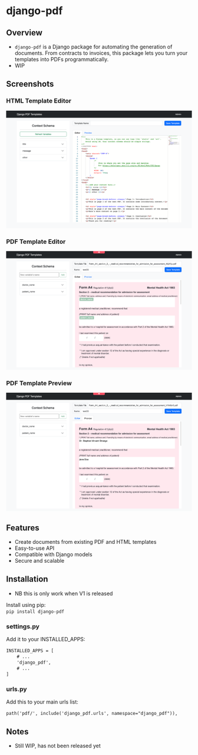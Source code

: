 # django-pdf

## Overview
- `django-pdf` is a Django package for automating the generation of documents. From contracts to invoices, this package lets you turn your templates into PDFs programmatically.
- WIP

## Screenshots
### HTML Template Editor
![img.png](screenshots/html_template.png)
### PDF Template Editor
![img.png](screenshots/pdf_template_editor.png)
### PDF Template Preview
![img.png](screenshots/pdf_template_preview.png)

## Features
- Create documents from existing PDF and HTML templates
- Easy-to-use API
- Compatible with Django models
- Secure and scalable

## Installation
* NB this is only work when V1 is released

Install using pip:<br>
```pip install django-pdf``` 

### settings.py

Add it to your INSTALLED_APPS:
```
INSTALLED_APPS = [
    # ...
    'django_pdf',
    # ...
]
```

### urls.py

Add this to your main urls list:

```
path('pdf/', include('django_pdf.urls', namespace="django_pdf")),
```

## Notes
- Still WIP, has not been released yet